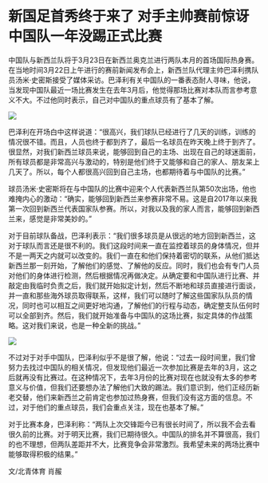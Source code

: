 # 新国足首秀终于来了 对手主帅赛前惊讶中国队一年没踢正式比赛

中国队与新西兰队将于3月23日在新西兰奥克兰进行两队本月的首场国际热身赛。在当地时间3月22日上午进行的赛前新闻发布会上，新西兰队代理主帅巴泽利携队员汤米·史密斯接受了媒体采访。巴泽利有关中国队的一番表态耐人寻味，他说，当发现中国队最近一场比赛发生在去年3月后，他觉得那场比赛对本队而言参考意义不大。不过他同时表示，自己对中国队的重点球员有了基本了解。

![](https://inews.gtimg.com/news_bt/OBRyO9dsbXnYY1B1UbMiImCrZc2_EVJlzIpe83nUC0xocAA/1000)

巴泽利在开场白中这样说道：“很高兴，我们球队已经进行了几天的训练，训练的情况很不错。而且，人员也终于都到齐了，最后一名球员在昨天晚上终于到齐了。很显然，对我们新西兰球员来说，能够回到自己的主场、出现在自己的球迷面前，所有球员都是非常高兴与激动的，特别是他们终于又能够和自己的家人、朋友呆上几天了。所以，每个人都很高兴回到自己主场，也都期待着与中国队的比赛。”

球员汤米·史密斯将在与中国队的比赛中迎来个人代表新西兰队第50次出场，他也难掩内心的激动：“确实，能够回到新西兰来参赛非常不易。这是自2017年以来我第一次回到新西兰代表国家队参赛。所以，对我以及我的家人而言，能够回到新西兰来，感觉是非常美妙的。”

对于目前球队备战，巴泽利表示：“我们很多球员是从很远的地方回到新西兰，这对于球队而言还是很不利的。我们这段时间来一直在监控着球员的身体情况，但并不是一两天之内就可以改变的。我们一直在和他们保持着密切的联系，从他们抵达新西兰那一刻开始，了解他们的感觉、了解他的反应。同时，我们也会有专门人员对他们的身体进行检测，然后根据情况再做决定。从确定要和中国队进行比赛、并敲定由我临时负责之后，我们就开始拟定计划，然后不断地和球员直接进行面谈，并一直和那些海外球员取得联系，这样，我们可以随时了解这些国家队队员的情况，同时也可以相互之间更好地沟通，了解他们的行程与动态，确定整支队伍何时可以全部到齐。然后，我们就开始准备与中国队的这场比赛，拟定具体的作战策略。这对我们来说，也是一种全新的挑战。”

![](https://inews.gtimg.com/news_bt/OFlQQeRwypC_Lsv9VU02seoy9LmPlvyPj3xPmQQZbYHboAA/1000)

不过对于对手中国队，巴泽利似乎不是很了解，他说：“过去一段时间里，我们曾努力去找过中国队的相关情况，但发现他们最近一次参加比赛是去年的3月，这之后就再没有比赛过。在这种情况下，去年3月份的比赛对现在也就没有太多的参考意义与价值，但我们还要想办法了解他们大致的踢法。我们意识到，他们正经历新老交替，他们来新西兰之前肯定也参加过热身赛，但我们没有这方面的信息。不过，对于他们的重点球员，我们会重点关注，现在也基本了解。”

对于比赛本身，巴泽利称：“两队上次交锋距今已有很长时间了，所以我不会去看很久前的比赛。对于明天比赛，我们已期待很久。中国队的排名并不算很高，我们的也不理想，但两队差距并不大，比赛竞争会非常激烈。我希望未来的两场比赛中能够取得积极的结果。”

文/北青体育 肖赧

